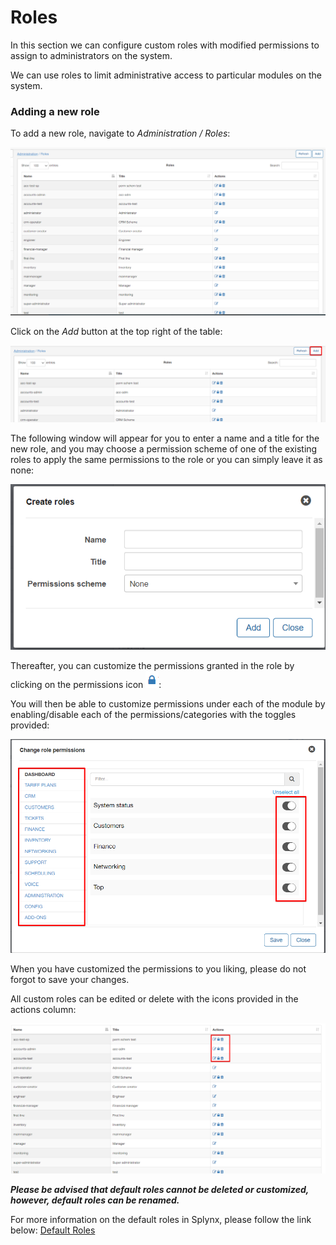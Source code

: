 Roles
=================

In this section we can configure custom roles with modified permissions to assign to administrators on the system.

We can use roles to limit administrative access to particular modules on the system.

### Adding a new role

To add a new role, navigate to *Administration / Roles*:

![Roles](roles.png)

Click on the *Add* button at the top right of the table:

![Roles](roles1.png)

The following window will appear for you to enter a name and a title for the new role, and you may choose a permission scheme of one of the existing roles to apply the same permissions to the role or you can simply leave it as none:

![Roles](roles2.png)

Thereafter, you can customize the permissions granted in the role by clicking on the permissions icon <icon class="image-icon">![Permissions icon](perm_icon.png)</icon>:

You will then be able to customize permissions under each of the module by enabling/disable each of the permissions/categories with the toggles provided:

![Roles](permissions.png)

When you have customized the permissions to you liking, please do not forgot to save your changes.

All custom roles can be edited or delete with the icons provided in the actions column:

![Roles](roles3.png)

***Please be advised that default roles cannot be deleted or customized, however, default roles can be renamed.***


For more information on the default roles in Splynx, please follow the link below:
[Default Roles](administration/main/roles/default_roles/roles.md)

